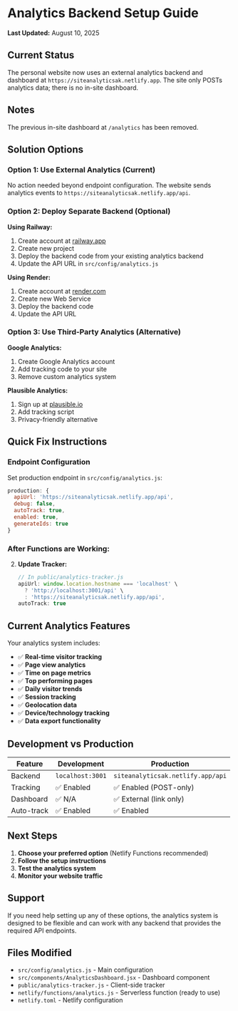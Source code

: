 # Analytics Backend Setup Guide

**Last Updated:** August 10, 2025

## Current Status

The personal website now uses an external analytics backend and dashboard at `https://siteanalyticsak.netlify.app`. The site only POSTs analytics data; there is no in-site dashboard.

## Notes

The previous in-site dashboard at `/analytics` has been removed.

## Solution Options

### Option 1: Use External Analytics (Current)

No action needed beyond endpoint configuration. The website sends analytics events to `https://siteanalyticsak.netlify.app/api`.

### Option 2: Deploy Separate Backend (Optional)

**Using Railway:**
1. Create account at [railway.app](https://railway.app)
2. Create new project
3. Deploy the backend code from your existing analytics backend
4. Update the API URL in `src/config/analytics.js`

**Using Render:**
1. Create account at [render.com](https://render.com)
2. Create new Web Service
3. Deploy the backend code
4. Update the API URL

### Option 3: Use Third-Party Analytics (Alternative)

**Google Analytics:**
1. Create Google Analytics account
2. Add tracking code to your site
3. Remove custom analytics system

**Plausible Analytics:**
1. Sign up at [plausible.io](https://plausible.io)
2. Add tracking script
3. Privacy-friendly alternative

## Quick Fix Instructions

### Endpoint Configuration

Set production endpoint in `src/config/analytics.js`:

```javascript
production: {
  apiUrl: 'https://siteanalyticsak.netlify.app/api',
  debug: false,
  autoTrack: true,
  enabled: true,
  generateIds: true
}
```

### After Functions are Working:

2. **Update Tracker:**
   ```javascript
   // In public/analytics-tracker.js
   apiUrl: window.location.hostname === 'localhost' \
     ? 'http://localhost:3001/api' \
     : 'https://siteanalyticsak.netlify.app/api',
   autoTrack: true
   ```

## Current Analytics Features

Your analytics system includes:

- ✅ **Real-time visitor tracking**
- ✅ **Page view analytics**
- ✅ **Time on page metrics**
- ✅ **Top performing pages**
- ✅ **Daily visitor trends**
- ✅ **Session tracking**
- ✅ **Geolocation data**
- ✅ **Device/technology tracking**
- ✅ **Data export functionality**

## Development vs Production

| Feature | Development | Production |
|---------|-------------|------------|
| Backend | `localhost:3001` | `siteanalyticsak.netlify.app/api` |
| Tracking | ✅ Enabled | ✅ Enabled (POST-only) |
| Dashboard | ✅ N/A | ✅ External (link only) |
| Auto-track | ✅ Enabled | ✅ Enabled |

## Next Steps

1. **Choose your preferred option** (Netlify Functions recommended)
2. **Follow the setup instructions**
3. **Test the analytics system**
4. **Monitor your website traffic**

## Support

If you need help setting up any of these options, the analytics system is designed to be flexible and can work with any backend that provides the required API endpoints.

## Files Modified

- `src/config/analytics.js` - Main configuration
- `src/components/AnalyticsDashboard.jsx` - Dashboard component
- `public/analytics-tracker.js` - Client-side tracker
- `netlify/functions/analytics.js` - Serverless function (ready to use)
- `netlify.toml` - Netlify configuration 